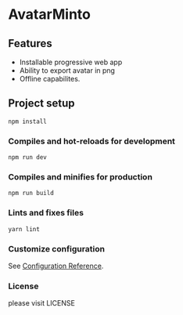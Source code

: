 # AvatarMinto

## Features

- Installable progressive web app
- Ability to export avatar in png
- Offline capabilites.

## Project setup
```
npm install
```

### Compiles and hot-reloads for development
```
npm run dev
```

### Compiles and minifies for production
```
npm run build
```

### Lints and fixes files
```
yarn lint
```

### Customize configuration
See [Configuration Reference](https://cli.vuejs.org/config/).


### License
please visit LICENSE 
